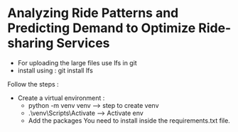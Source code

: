 # Analyzing Ride Patterns and Predicting Demand to Optimize Ride-sharing Services

- For uploading the large files use lfs in git
- install using : git install lfs
  
Follow the steps : 
- Create a virtual environment :
  * python -m venv venv         --> step to create venv
  * .\venv\Scripts\Activate     --> Activate env
  * Add the packages You need to install inside the requirements.txt file.
